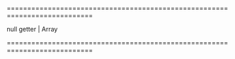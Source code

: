 <!--**
/*-------------------------------------------
    Auto-generated file. Do not modify.
-------------------------------------------

**-->
===========================================================================
<!--default-->null<!--/default-->
<!--type-->getter | Array<!--/type-->
===========================================================================

<!--shortDescription-->

<!--/shortDescription-->

<!--fullDescription-->

<!--/fullDescription-->